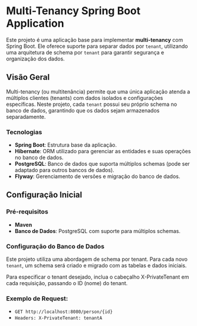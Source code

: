 # Multi-Tenancy Spring Boot Application

Este projeto é uma aplicação base para implementar **multi-tenancy** com Spring Boot. Ele oferece suporte para separar dados por `tenant`, utilizando uma arquitetura de schema por `tenant` para garantir segurança e organização dos dados.

## Visão Geral

Multi-tenancy (ou multitenância) permite que uma única aplicação atenda a múltiplos clientes (tenants) com dados isolados e configurações específicas. Neste projeto, cada `tenant` possui seu próprio schema no banco de dados, garantindo que os dados sejam armazenados separadamente.

### Tecnologias

- **Spring Boot**: Estrutura base da aplicação.
- **Hibernate**: ORM utilizado para gerenciar as entidades e suas operações no banco de dados.
- **PostgreSQL**: Banco de dados que suporta múltiplos schemas (pode ser adaptado para outros bancos de dados).
- **Flyway**: Gerenciamento de versões e migração do banco de dados.

## Configuração Inicial

### Pré-requisitos

- **Maven**
- **Banco de Dados**: PostgreSQL com suporte para múltiplos schemas.

### Configuração do Banco de Dados

Este projeto utiliza uma abordagem de schema por tenant. Para cada novo `tenant`, um schema será criado e migrado com as tabelas e dados iniciais.



Para especificar o tenant desejado, inclua o cabeçalho X-PrivateTenant em cada requisição, passando o ID (nome) do tenant.

### Exemplo de Request:
- `GET http://localhost:8080/person/{id}`
- `Headers: X-PrivateTenant: tenantA`
